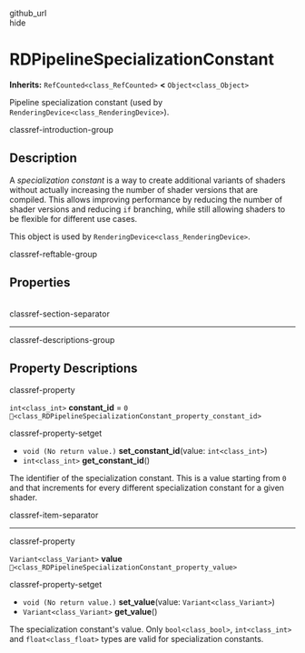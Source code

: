 github\_url  
hide

# RDPipelineSpecializationConstant

**Inherits:** `RefCounted<class_RefCounted>` **&lt;**
`Object<class_Object>`

Pipeline specialization constant (used by
`RenderingDevice<class_RenderingDevice>`).

classref-introduction-group

## Description

A *specialization constant* is a way to create additional variants of
shaders without actually increasing the number of shader versions that
are compiled. This allows improving performance by reducing the number
of shader versions and reducing `if` branching, while still allowing
shaders to be flexible for different use cases.

This object is used by `RenderingDevice<class_RenderingDevice>`.

classref-reftable-group

## Properties

<table>
<tbody>
<tr>
</tr>
<tr>
</tr>
</tbody>
</table>

classref-section-separator

------------------------------------------------------------------------

classref-descriptions-group

## Property Descriptions

classref-property

`int<class_int>` **constant\_id** = `0`
`🔗<class_RDPipelineSpecializationConstant_property_constant_id>`

classref-property-setget

-   `void (No return value.)` **set\_constant\_id**(value:
    `int<class_int>`)
-   `int<class_int>` **get\_constant\_id**()

The identifier of the specialization constant. This is a value starting
from `0` and that increments for every different specialization constant
for a given shader.

classref-item-separator

------------------------------------------------------------------------

classref-property

`Variant<class_Variant>` **value**
`🔗<class_RDPipelineSpecializationConstant_property_value>`

classref-property-setget

-   `void (No return value.)` **set\_value**(value:
    `Variant<class_Variant>`)
-   `Variant<class_Variant>` **get\_value**()

The specialization constant's value. Only `bool<class_bool>`,
`int<class_int>` and `float<class_float>` types are valid for
specialization constants.
